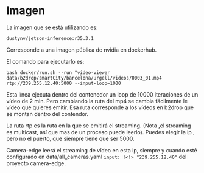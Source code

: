 
# Imagen

La imagen que se está utilizando es:

`dustynv/jetson-inference:r35.3.1`

Corresponde a una imagen pública de nvidia en dockerhub.


El comando para ejecutarlo es:

`bash docker/run.sh --run "video-viewer data/b2drop/smartCity/barcelona/urgell/videos/0003_01.mp4  rtp://239.255.12.40:5000 --input-loop=1000`

Esta línea ejecuta dentro del contenedor un loop de 10000 iteraciones de un vídeo de 2 min. Pero cambiando la ruta del mp4 se cambia fácilmente le vídeo que quieres emitir. Esa ruta corresponde a los vídeos en b2drop que se montan dentro del contendor.

La ruta rtp es la ruta en la que se emitirá el streaming. (Nota ,el streaming es multicast, así que mas de un proceso puede leerlo). Puedes elegir la ip , pero no el puerto, que siempre tiene que ser 5000.

Camera-edge leerá el streaming de vídeo en esta ip, siempre y cuando esté configurado en data/all_cameras.yaml  `input: !<!> "239.255.12.40"` del proyecto camera-edge.

